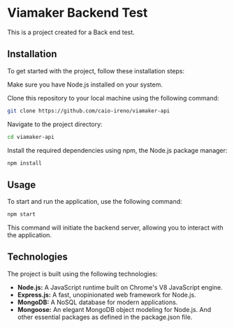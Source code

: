 # Viamaker Backend Test

This is a project created for a Back end test.

## Installation

To get started with the project, follow these installation steps:

Make sure you have Node.js installed on your system.

Clone this repository to your local machine using the following command:

```bash
git clone https://github.com/caio-ireno/viamaker-api
```

Navigate to the project directory:

```bash
cd viamaker-api
```

Install the required dependencies using npm, the Node.js package manager:

```bash
npm install
```

## Usage

To start and run the application, use the following command:

```bash
npm start
```

This command will initiate the backend server, allowing you to interact with the application.

## Technologies

The project is built using the following technologies:

- **Node.js:** A JavaScript runtime built on Chrome's V8 JavaScript engine.
- **Express.js:** A fast, unopinionated web framework for Node.js.
- **MongoDB:** A NoSQL database for modern applications.
- **Mongoose:** An elegant MongoDB object modeling for Node.js.
  And other essential packages as defined in the package.json file.
